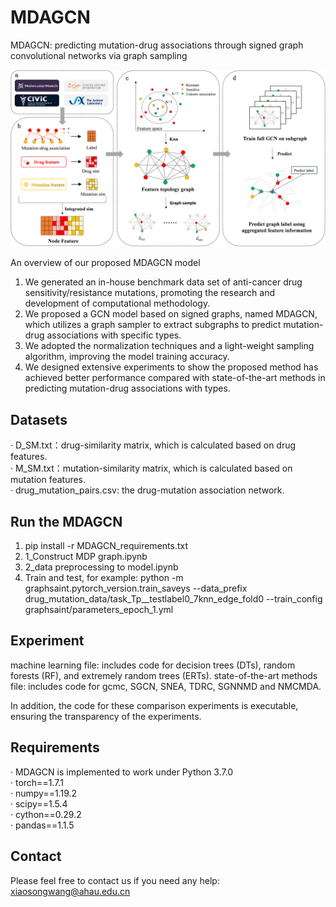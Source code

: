 # MDAGCN

MDAGCN: predicting mutation-drug associations through signed graph convolutional networks via graph sampling



![](/MDAGCN-main/workflow.png)

 An overview of our proposed MDAGCN model

1) We generated an in-house benchmark data set of anti-cancer drug sensitivity/resistance mutations, promoting the research and development of computational methodology.
2) We proposed a GCN model based on signed graphs, named MDAGCN, which utilizes a graph sampler to extract subgraphs to predict mutation-drug associations with specific types.
3) We adopted the normalization techniques and a light-weight sampling algorithm, improving the model training accuracy.
4) We designed extensive experiments to show the proposed method has achieved better performance compared with state-of-the-art methods in predicting mutation-drug associations with types.



## Datasets
· D_SM.txt：drug-similarity matrix, which is calculated based on drug features.  
· M_SM.txt：mutation-similarity matrix, which is calculated based on mutation features.  
· drug_mutation_pairs.csv: the drug-mutation association network.  



## Run the MDAGCN
1. pip install -r MDAGCN_requirements.txt  
2. 1_Construct MDP graph.ipynb
3. 2_data preprocessing to model.ipynb
4. Train and test, for example:
   python -m graphsaint.pytorch_version.train_saveys --data_prefix drug_mutation_data/task_Tp__testlabel0_7knn_edge_fold0  --train_config graphsaint/parameters_epoch_1.yml

## Experiment
machine learning file: includes code for decision trees (DTs), random forests (RF), and extremely random trees (ERTs).
state-of-the-art methods file: includes code for gcmc, SGCN, SNEA, TDRC, SGNNMD and NMCMDA.

In addition, the code for these comparison experiments is executable, ensuring the transparency of the experiments.


## Requirements

· MDAGCN is implemented to work under Python 3.7.0  
· torch==1.7.1  
· numpy==1.19.2  
· scipy==1.5.4  
· cython==0.29.2  
· pandas==1.1.5  

## Contact

Please feel free to contact us if you need any help: xiaosongwang@ahau.edu.cn


